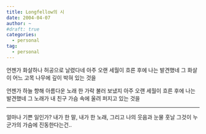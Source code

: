 ```yaml
---
title: Longfellow의 시
date: 2004-04-07
author: ~
#draft: true
categories:
  - personal
tag:
  - personal
---
```




언젠가 화살하나 허공으로 날렸다네
아주 오랜 세월이 흐른 후에 나는 발견했네
그 화살이
어느 고목 나무에 깊이 박혀 있는 것을

언젠가 하늘 향해
아름다운 노래 한 가락 불러 보냈지
아주 오랜 세월이 흐른 후에 나는 발견했네
그 노래가
내 친구 가슴 속에 울려 퍼지고 있는 것을

-----------------------
얼마나 기쁜 일인가?
내가 한 말, 내가 한 노래, 그리고 나의 웃음과 눈물
훗날 그것이 누군가의 가슴에 진동한다는건..


 






